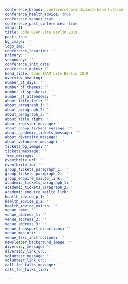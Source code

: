 ```yaml
---
conference_brand: _conference_brands/code-beam-lite.md
conference_health_advice: true
conference_venue: true
conference_past_conferences: true
menu: []
title: Code BEAM Lite Berlin 2019
past: true
bg_image: ''
logo_img: ''
conference_location: ''
primary: ''
secondary: ''
conference_init_date:
conference_dates: ''
head_title: Code BEAM Lite Berlin 2019
overview_heading: ''
number_of_days: ''
number_of_themes: ''
number_of_speakers: ''
number_of_attendees: ''
about_title_left: ''
about_paragraph_1: ''
about_paragraph_2: ''
about_paragraph_3: ''
about_title_right: ''
about_register_message: ''
about_group_tickets_message: ''
about_academic_tickets_message: ''
about_diversity_message: ''
about_volunteer_message: ''
tickets_bg_image: ''
tickets_message: ''
fees_message: ''
eventbrite_url: ''
eventbrite_id: ''
group_tickets_paragraph_1: ''
group_tickets_paragraph_2: ''
group_enquire_mailto_link: ''
academic_tickets_paragraph_1: ''
academic_tickets_paragraph_2: ''
academic_enquire_mailto_link: ''
health_advice_p_1: ''
health_advice_p_2: ''
health_advice_mailto: ''
venue_name: ''
venue_address_1: ''
venue_address_2: ''
venue_address_3: ''
venue_transport_directions: ''
venue_map_url: ''
venue_taxi_instructions: ''
newsletter_background_image: ''
diversity_message: ''
diversity_link_url: ''
volunteer_message: ''
volunteer_link_url: ''
call_for_talks_message: ''
call_for_talks_link: ''

---
```


